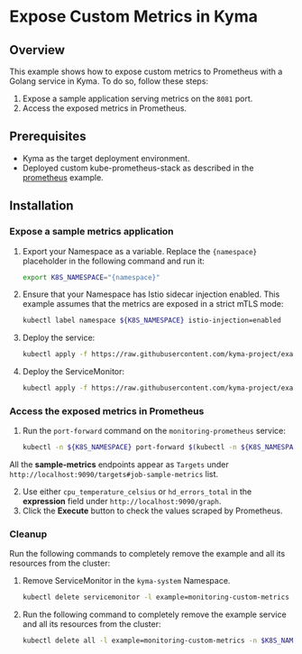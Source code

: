 # Expose Custom Metrics in Kyma

## Overview

This example shows how to expose custom metrics to Prometheus with a Golang service in Kyma. To do so, follow these steps:

1. Expose a sample application serving metrics on the `8081` port.
2. Access the exposed metrics in Prometheus.

## Prerequisites

- Kyma as the target deployment environment.
- Deployed custom kube-prometheus-stack as described in the [prometheus](../) example.

## Installation

### Expose a sample metrics application

1. Export your Namespace as a variable. Replace the `{namespace}` placeholder in the following command and run it:

    ```bash
    export K8S_NAMESPACE="{namespace}"
    ```

2. Ensure that your Namespace has Istio sidecar injection enabled. This example assumes that the metrics are exposed in a strict mTLS mode:

   ```bash
   kubectl label namespace ${K8S_NAMESPACE} istio-injection=enabled
   ```

3. Deploy the service:

    ```bash
    kubectl apply -f https://raw.githubusercontent.com/kyma-project/examples/main/prometheus/monitoring-custom-metrics/deployment/deployment.yaml -n $K8S_NAMESPACE
    ```

4. Deploy the ServiceMonitor:

    ```bash
    kubectl apply -f https://raw.githubusercontent.com/kyma-project/examples/main/prometheus/monitoring-custom-metrics/deployment/service-monitor.yaml
    ```

### Access the exposed metrics in Prometheus

1. Run the `port-forward` command on the `monitoring-prometheus` service:

    ```bash
    kubectl -n ${K8S_NAMESPACE} port-forward $(kubectl -n ${K8S_NAMESPACE} get service -l app=kube-prometheus-stack-prometheus -oname) 9090
    ```

All the **sample-metrics** endpoints appear as `Targets` under `http://localhost:9090/targets#job-sample-metrics` list.

2. Use either `cpu_temperature_celsius` or `hd_errors_total` in the **expression** field under `http://localhost:9090/graph`.
3. Click the **Execute** button to check the values scraped by Prometheus.

### Cleanup

Run the following commands to completely remove the example and all its resources from the cluster:

1. Remove ServiceMonitor in the `kyma-system` Namespace.

    ```bash
    kubectl delete servicemonitor -l example=monitoring-custom-metrics -n kyma-system
    ```

2. Run the following command to completely remove the example service and all its resources from the cluster:

    ```bash
    kubectl delete all -l example=monitoring-custom-metrics -n $K8S_NAMESPACE
    ```
